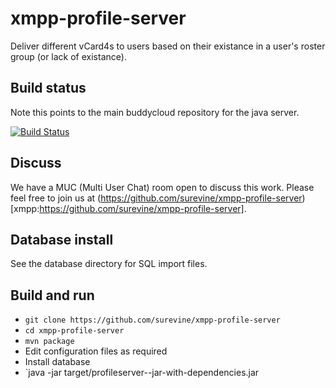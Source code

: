xmpp-profile-server
===================

Deliver different vCard4s to users based on their existance in a user's roster group (or lack of existance).

## Build status

Note this points to the main buddycloud repository for the java server.

[![Build Status](https://travis-ci.org/surevine/xmpp-profile-server.png?branch=master)](https://travis-ci.org/surevine/xmpp-profile-server)

## Discuss

We have a MUC (Multi User Chat) room open to discuss this work. Please feel free to join us at 
(https://github.com/surevine/xmpp-profile-server)[xmpp:https://github.com/surevine/xmpp-profile-server].

## Database install

See the database directory for SQL import files.

## Build and run

* `git clone https://github.com/surevine/xmpp-profile-server`
* `cd xmpp-profile-server`
* `mvn package`
* Edit configuration files as required
* Install database
* `java -jar target/profileserver-<VERSION>-jar-with-dependencies.jar
